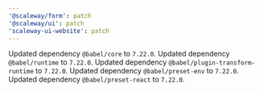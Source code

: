 ```yaml
---
'@scaleway/form': patch
'@scaleway/ui': patch
'scaleway-ui-website': patch
---
```


Updated dependency `@babel/core` to `7.22.0`.
Updated dependency `@babel/runtime` to `7.22.0`.
Updated dependency `@babel/plugin-transform-runtime` to `7.22.0`.
Updated dependency `@babel/preset-env` to `7.22.0`.
Updated dependency `@babel/preset-react` to `7.22.0`.
